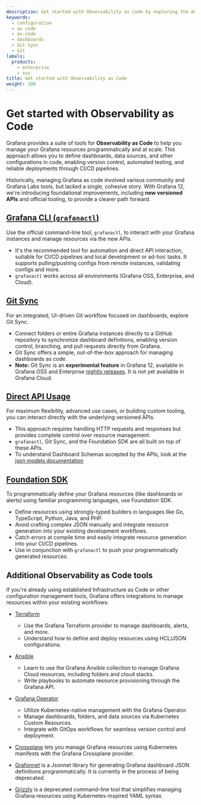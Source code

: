 ```yaml
---
description: Get started with Observability as Code by exploring the documentation, libraries, and tools available for as-code practices.
keywords:
  - configuration
  - as code
  - as-code
  - dashboards
  - Git Sync
  - Git
labels:
  products:
    - enterprise
    - oss
title: Get started with Observability as Code
weight: 100
---
```


# Get started with Observability as Code

Grafana provides a suite of tools for **Observability as Code** to help you manage your Grafana resources programmatically and at scale. This approach allows you to define dashboards, data sources, and other configurations in code, enabling version control, automated testing, and reliable deployments through CI/CD pipelines.

Historically, managing Grafana as code involved various community and Grafana Labs tools, but lacked a single, cohesive story. With Grafana 12, we're introducing foundational improvements, including **new versioned APIs** and official tooling, to provide a clearer path forward.


## [Grafana CLI (`grafanactl`)](https://grafana.com/docs/grafana/<GRAFANA_VERSION>/observability-as-code/grafana-cli)

Use the official command-line tool, `grafanactl`, to interact with your Grafana instances and manage resources via the new APIs.

- It's the recommended tool for automation and direct API interaction, suitable for CI/CD pipelines and local development or ad-hoc tasks. It supports pulling/pushing configs from remote instances, validating configs and more.
- `grafanactl` works across all environments (Grafana OSS, Enterprise, and Cloud).

## [Git Sync](https://grafana.com/docs/grafana/<GRAFANA_VERSION>/observability-as-code/provision-resources/intro-git-sync/)

For an integrated, UI-driven Git workflow focused on dashboards, explore Git Sync.

- Connect folders or entire Grafana instances directly to a GitHub repository to synchronize dashboard definitions, enabling version control, branching, and pull requests directly from Grafana.
- Git Sync offers a simple, out-of-the-box approach for managing dashboards as code.
- **Note:** Git Sync is an **experimental feature** in Grafana 12, available in Grafana OSS and Enterprise [nightly releases](https://grafana.com/grafana/download/nightly). It is not yet available in Grafana Cloud.

## [Direct API Usage](https://grafana.com/docs/grafana/<GRAFANA_VERSION>/developers/http_api/dashboard/)

For maximum flexibility, advanced use cases, or building custom tooling, you can interact directly with the underlying versioned APIs.

- This approach requires handling HTTP requests and responses but provides complete control over resource management.
- `grafanactl`, Git Sync, and the Foundation SDK are all built on top of these APIs.
- To understand Dashboard Schemas accepted by the APIs, look at the [json models documentation](json-models/)

## [Foundation SDK](foundation-sdk)

To programmatically define your Grafana resources (like dashboards or alerts) using familiar programming languages, use Foundation SDK.

- Define resources using strongly-typed builders in languages like Go, TypeScript, Python, Java, and PHP.
- Avoid crafting complex JSON manually and integrate resource generation into your existing development workflows.
- Catch errors at compile time and easily integrate resource generation into your CI/CD pipelines.
- Use in conjunction with `grafanactl` to push your programmatically generated resources.

## Additional Observability as Code tools

If you're already using established Infrastructure as Code or other configuration management tools, Grafana offers integrations to manage resources within your existing workflows:

- [Terraform](../infrastructure-as-code/terraform/)

  - Use the Grafana Terraform provider to manage dashboards, alerts, and more.
  - Understand how to define and deploy resources using HCL/JSON configurations.

- [Ansible](../infrastructure-as-code/ansible/)

  - Learn to use the Grafana Ansible collection to manage Grafana Cloud resources, including folders and cloud stacks.
  - Write playbooks to automate resource provisioning through the Grafana API.

- [Grafana Operator](../infrastructure-as-code/grafana-operator/)

  - Utilize Kubernetes-native management with the Grafana Operator.
  - Manage dashboards, folders, and data sources via Kubernetes Custom Resources.
  - Integrate with GitOps workflows for seamless version control and deployment.

- [Crossplane](https://github.com/grafana/crossplane-provider-grafana) lets you manage Grafana resources using Kubernetes manifests with the Grafana Crossplane provider.
- [Grafonnet](https://github.com/grafana/grafonnet) is a Jsonnet library for generating Grafana dashboard JSON definitions programmatically. It is currently in the process of being deprecated.
- [Grizzly](https://grafana.com/docs/grafana-cloud/developer-resources/infrastructure-as-code/grizzly/dashboards-folders-datasources/) is a deprecated command-line tool that simplifies managing Grafana resources using Kubernetes-inspired YAML syntax.
